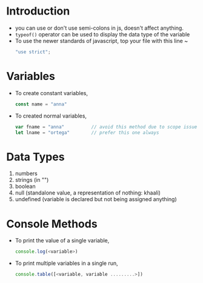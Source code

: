 # Introduction
+ you can use or don't use semi-colons in js, doesn't affect anything.
+ `typeof()` operator can be used to display the data type of the variable
+ To use the newer standards of javascript, top your file with this line ~
    ```js
    "use strict";
    ```


# Variables
+ To create constant variables,
    ```js
    const name = "anna"
    ```
+ To created normal variables,
    ```js
    var fname = "anna"          // avoid this method due to scope issue
    let lname = "ortega"        // prefer this one always
    ```

# Data Types
1. numbers
2. strings (in "")
3. boolean
4. null (standalone value, a representation of nothing: khaali)
5. undefined (variable is declared but not being assigned anything)

# Console Methods
+ To print the value of a single variable,
    ```js
    console.log(<variable>)
    ```

+ To print multiple variables in a single run,
    ```js
    console.table([<variable, variable .........>])
    ```
